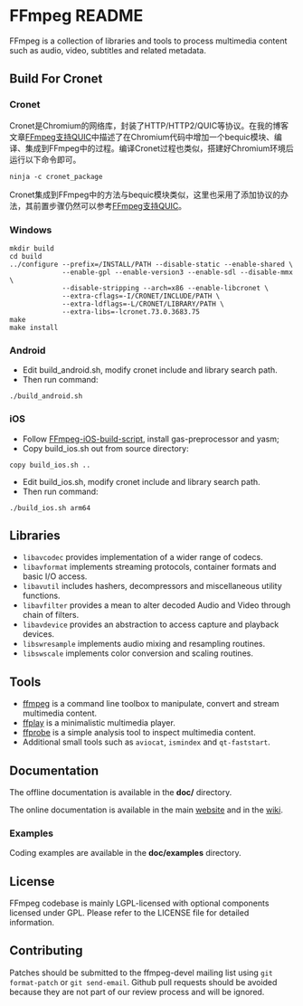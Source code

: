 FFmpeg README
=============

FFmpeg is a collection of libraries and tools to process multimedia content
such as audio, video, subtitles and related metadata.

## Build For Cronet
### Cronet
Cronet是Chromium的网络库，封装了HTTP/HTTP2/QUIC等协议。在我的博客文章[FFmpeg支持QUIC](https://blog.csdn.net/sonysuqin/article/details/89022250)中描述了在Chromium代码中增加一个bequic模块、编译、集成到FFmpeg中的过程。编译Cronet过程也类似，搭建好Chromium环境后运行以下命令即可。
```
ninja -c cronet_package
```
Cronet集成到FFmpeg中的方法与bequic模块类似，这里也采用了添加协议的办法，其前置步骤仍然可以参考[FFmpeg支持QUIC](https://blog.csdn.net/sonysuqin/article/details/89022250)。

### Windows
```
mkdir build
cd build
../configure --prefix=/INSTALL/PATH --disable-static --enable-shared \
             --enable-gpl --enable-version3 --enable-sdl --disable-mmx \
             --disable-stripping --arch=x86 --enable-libcronet \
             --extra-cflags=-I/CRONET/INCLUDE/PATH \
             --extra-ldflags=-L/CRONET/LIBRARY/PATH \
             --extra-libs=-lcronet.73.0.3683.75
make
make install
```

### Android
* Edit build_android.sh, modify cronet include and library search path.
* Then run command:
```
./build_android.sh
```

### iOS
* Follow [FFmpeg-iOS-build-script](https://github.com/kewlbear/FFmpeg-iOS-build-script), install gas-preprocessor and yasm;
* Copy build_ios.sh out from source directory:
```
copy build_ios.sh ..
```
* Edit build_ios.sh, modify cronet include and library search path.
* Then run command:
```
./build_ios.sh arm64
```

## Libraries

* `libavcodec` provides implementation of a wider range of codecs.
* `libavformat` implements streaming protocols, container formats and basic I/O access.
* `libavutil` includes hashers, decompressors and miscellaneous utility functions.
* `libavfilter` provides a mean to alter decoded Audio and Video through chain of filters.
* `libavdevice` provides an abstraction to access capture and playback devices.
* `libswresample` implements audio mixing and resampling routines.
* `libswscale` implements color conversion and scaling routines.

## Tools

* [ffmpeg](https://ffmpeg.org/ffmpeg.html) is a command line toolbox to
  manipulate, convert and stream multimedia content.
* [ffplay](https://ffmpeg.org/ffplay.html) is a minimalistic multimedia player.
* [ffprobe](https://ffmpeg.org/ffprobe.html) is a simple analysis tool to inspect
  multimedia content.
* Additional small tools such as `aviocat`, `ismindex` and `qt-faststart`.

## Documentation

The offline documentation is available in the **doc/** directory.

The online documentation is available in the main [website](https://ffmpeg.org)
and in the [wiki](https://trac.ffmpeg.org).

### Examples

Coding examples are available in the **doc/examples** directory.

## License

FFmpeg codebase is mainly LGPL-licensed with optional components licensed under
GPL. Please refer to the LICENSE file for detailed information.

## Contributing

Patches should be submitted to the ffmpeg-devel mailing list using
`git format-patch` or `git send-email`. Github pull requests should be
avoided because they are not part of our review process and will be ignored.
